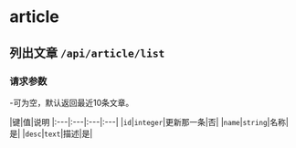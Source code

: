 # article

## 列出文章 `/api/article/list`
 
### 请求参数


-可为空，默认返回最近10条文章。

|键|值|说明
|:---|:---|:---|:---|
|`id`|`integer`|更新那一条|否|
|`name`|`string`|名称|是|
|`desc`|`text`|描述|是|
